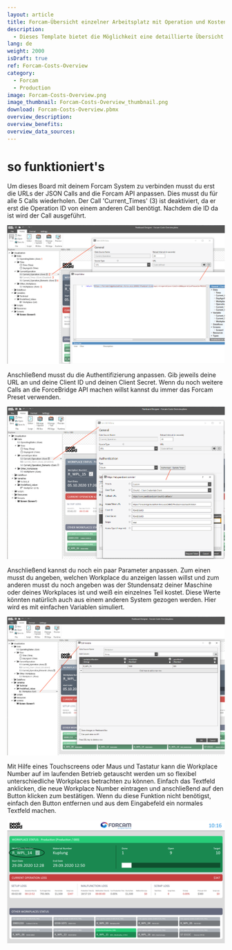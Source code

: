 ```yaml
---
layout: article
title: Forcam-Übersicht einzelner Arbeitsplatz mit Operation und Kostenübersicht
description: 
  - Dieses Template bietet die Möglichkeit eine detaillierte Übersicht über einen einzelnen Arbeitsplatz zu bekommen. Es werden Daten aus der Forcam ForceBridge API geholt und diese mit weiteren Parametern, in diesem Fall Stundensatz und Stückpreis verrechnet um so eine Übersicht über die aktuelle Operation und die dazugehörigen Fehlkosten zu erhalten.
lang: de
weight: 2000
isDraft: true
ref: Forcam-Costs-Overview
category:
  - Forcam
  - Production
image: Forcam-Costs-Overview.png
image_thumbnail: Forcam-Costs-Overview_thumbnail.png
download: Forcam-Costs-Overview.pbmx
overview_description:
overview_benefits:
overview_data_sources:
---
```


# so funktioniert's

Um dieses Board mit deinem Forcam System zu verbinden musst du erst die URLs der JSON Calls and die Forcam API anpassen. Dies musst du für alle 5 Calls wiederholen. Der Call 'Current_Times' (3) ist deaktiviert, da er erst die Operation ID von einem anderen Call benötigt. Nachdem die ID da ist wird der Call ausgeführt.

![](img/forcam-call-url.png)

Anschließend musst du die Authentifizierung anpassen. Gib jeweils deine URL an und deine Client ID und deinen Client Secret. Wenn du noch weitere Calls an die ForceBridge API machen willst kannst du immer das Forcam Preset verwenden.

![](img/forcam-oauth-update.png)

Anschließend kannst du noch ein paar Parameter anpassen. Zum einen musst du angeben, welchen Workplace du anzeigen lassen willst und zum anderen musst du noch angeben was der Stundensatz deiner Maschine oder deines Workplaces ist und weiß ein einzelnes Teil kostet. Diese Werte könnten natürlich auch aus einem anderen System gezogen werden. Hier wird es mit einfachen Variablen simuliert.

![](img/forcam-workplace-and-prices.png)

Mit Hilfe eines Touchscreens oder Maus und Tastatur kann die Workplace Number auf im laufenden Betrieb getauscht werden um so flexibel unterschiedliche Workplaces betrachten zu können. Einfach das Textfeld anklicken, die neue Workplace Number eintragen und anschließend auf den Button klicken zum bestätigen. Wenn du diese Funktion nicht benötigst, einfach den Button entfernen und aus dem Eingabefeld ein normales Textfeld machen.

![](img/forcam-cost-overview-live-edit.png)